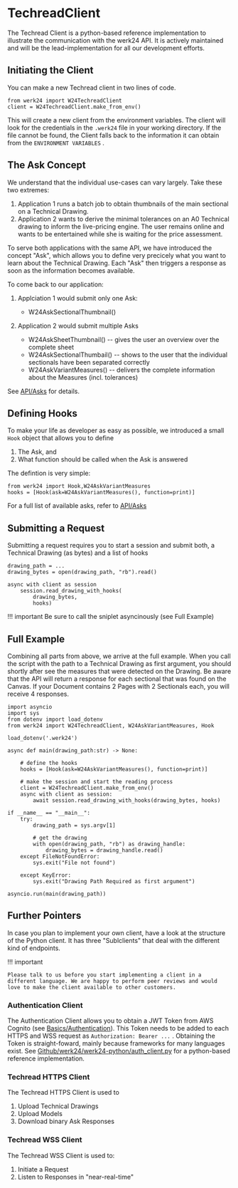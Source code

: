 # TechreadClient

The Techread Client is a python-based reference implementation to illustrate the communication with the werk24 API. It is actively maintained and will be the lead-implementation for all our development efforts.

## Initiating the Client

You can make a new Techread client in two lines of code.

    from werk24 import W24TechreadClient
    client = W24TechreadClient.make_from_env()

This will create a new client from the environment variables. The client will look for the credentials in the `.werk24` file in your working directory. If the file cannot be found, the Client falls back to the information it can obtain from the `ENVIRONMENT VARIABLES` .

## The Ask Concept

We understand that the individual use-cases can vary largely. Take these two extremes:

1. Application 1 runs a batch job to obtain thumbnails of the main sectional on a Technical Drawing.
2. Application 2 wants to derive the minimal tolerances on an A0 Technical drawing to inform the live-pricing engine. The user remains online and wants to be entertained while she is waiting for the price assessment.

To serve both applications with the same API, we have introduced the concept "Ask", which allows you to define very precicely what you want to learn about the Technical Drawing. Each "Ask" then triggers a response as soon as the information becomes available.

To come back to our application:

 1. Applciation 1 would submit only one Ask:

    -  W24AskSectionalThumbnail()

2. Application 2 would submit multiple Asks

    - W24AskSheetThumbnail() -- gives the user an overview over the complete sheet
    - W24AskSectionalThumbail() -- shows to the user that the individual sectionals have been separated correctly
    - W24AskVariantMeasures() -- delivers the complete information about the Measures (incl. tolerances)

See [API/Asks](/docs/api/asks) for details.

## Defining Hooks

To make your life as developer as easy as possible, we introduced a small `Hook` object that allows you to define

1. The Ask, and
2. What function should be called when the Ask is answered

The defintion is very simple:

    from werk24 import Hook,W24AskVariantMeasures
    hooks = [Hook(ask=W24AskVariantMeasures(), function=print)]

For a full list of available asks, refer to [API/Asks](/docs/api/asks)

## Submitting a Request

Submitting a request requires you to start a session and submit both, a Technical Drawing (as bytes) and a list of hooks

    drawing_path = ...
    drawing_bytes = open(drawing_path, "rb").read()

    async with client as session
        session.read_drawing_with_hooks(
            drawing_bytes,
            hooks)

!!! important Be sure to call the sniplet asyncinously (see Full Example)

## Full Example

Combining all parts from above, we arrive at the full example. When you call the script with the path to a Technical Drawing as first argument, you should shortly after see the measures that were detected on the
Drawing. Be aware that the API will return a response for each sectional that was found on the Canvas.
If your Document contains 2 Pages with 2 Sectionals each, you will receive 4 responses.

    import asyncio
    import sys
    from dotenv import load_dotenv
    from werk24 import W24TechreadClient, W24AskVariantMeasures, Hook

    load_dotenv('.werk24')

    async def main(drawing_path:str) -> None:

        # define the hooks
        hooks = [Hook(ask=W24AskVariantMeasures(), function=print)]

        # make the session and start the reading process
        client = W24TechreadClient.make_from_env()
        async with client as session:
            await session.read_drawing_with_hooks(drawing_bytes, hooks)

    if __name__ == "__main__":
        try:
            drawing_path = sys.argv[1]

            # get the drawing
            with open(drawing_path, "rb") as drawing_handle:
                drawing_bytes = drawing_handle.read()
        except FileNotFoundError:
            sys.exit("File not found")

        except KeyError:
            sys.exit("Drawing Path Required as first argument")

    asyncio.run(main(drawing_path))

## Further Pointers

In case you plan to implement your own client, have a look at the structure of the Python client.
It has three "Sublclients" that deal with the different kind of endpoints.

!!! important

    Please talk to us before you start implementing a client in a different language. We are happy to perform peer reviews and would love to make the client available to other customers.

### Authentication Client

The Authentication Client allows you to obtain a JWT Token from AWS Cognito (see [Basics/Authentication](/docs/basics/authentication)). This Token needs to be added to each HTTPS and WSS request as `Authorization: Bearer ...` .
Obtaining the Token is straight-foward, mainly because frameworks for many languages exist. See [Github/werk24/werk24-python/auth_client.py](https://github.com/werk24/werk24/blob/master/werk24/auth_client.py) for a python-based reference implementation.

### Techread HTTPS Client

The Techread HTTPS Client is used to

1. Upload Technical Drawings
2. Upload Models
3. Download binary Ask Responses

### Techread WSS Client

The Techread WSS Client is used to:

1. Initiate a Request
2. Listen to Responses in "near-real-time"
